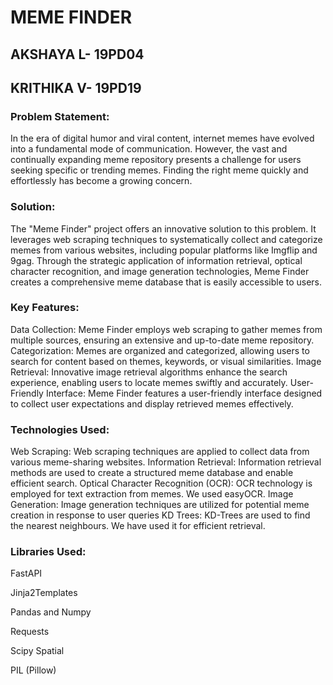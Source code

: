 # MEME FINDER

## AKSHAYA L- 19PD04
## KRITHIKA V- 19PD19

### Problem Statement:
 In the era of digital humor and viral content, internet memes have evolved into a fundamental mode of communication. However, the vast and continually expanding meme repository presents a challenge for users seeking specific or trending memes. Finding the right meme quickly and effortlessly has become a growing concern.
 
### Solution:
The "Meme Finder" project offers an innovative solution to this problem. It leverages web scraping techniques to systematically collect and categorize memes from various websites, including popular platforms like Imgflip and 9gag. Through the strategic application of information retrieval, optical character recognition, and image generation technologies, Meme Finder creates a comprehensive meme database that is easily accessible to users.

### Key Features:
Data Collection: Meme Finder employs web scraping to gather memes from multiple sources, ensuring an extensive and up-to-date meme repository.
Categorization: Memes are organized and categorized, allowing users to search for content based on themes, keywords, or visual similarities.
Image Retrieval: Innovative image retrieval algorithms enhance the search experience, enabling users to locate memes swiftly and accurately.
User-Friendly Interface: Meme Finder features a user-friendly interface designed to collect user expectations and display retrieved memes effectively.

### Technologies Used:
Web Scraping: Web scraping techniques are applied to collect data from various meme-sharing websites.
Information Retrieval: Information retrieval methods are used to create a structured meme database and enable efficient search.
Optical Character Recognition (OCR): OCR technology is employed for text extraction from memes. We used easyOCR.
Image Generation: Image generation techniques are utilized for potential meme creation in response to user queries
KD Trees: KD-Trees are used to find the nearest neighbours. We have used it for efficient retrieval.

### Libraries Used:
FastAPI


Jinja2Templates


Pandas and Numpy


Requests


Scipy Spatial


PIL (Pillow)
